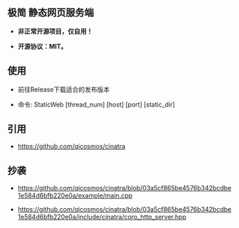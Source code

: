 <!--
 * @Author: CsVeryLoveXieWenLi
 * @Date: 2024-07-24 18:55:32
 * @LastEditTime: 2024-07-24 21:28:45
 * @Description: 
 * @Sign: 有些故事，总是美妙又缥缈，郁郁不得终。
 * Copyright (c) 2024 by CsVeryLoveXieWenLi, All Rights Reserved.
-->
## 极简 静态网页服务端

- **非正常开源项目，仅自用！**

- **开源协议：MIT。**


## 使用

- 前往Release下载适合的发布版本

- 命令: StaticWeb [thread_num] [host] [port] [static_dir]


## 引用

- https://github.com/qicosmos/cinatra


## 抄袭

- https://github.com/qicosmos/cinatra/blob/03a5cf865be4576b342bcdbe1e584d6bfb220e0a/example/main.cpp

- https://github.com/qicosmos/cinatra/blob/03a5cf865be4576b342bcdbe1e584d6bfb220e0a/include/cinatra/coro_http_server.hpp